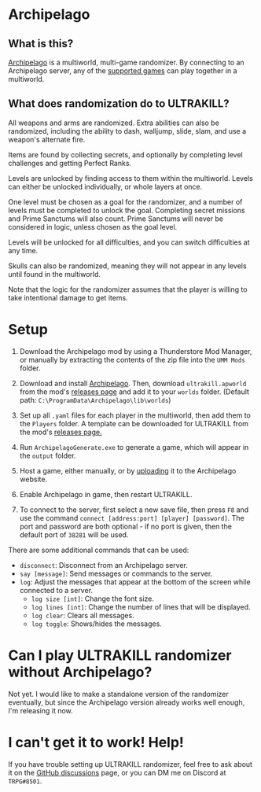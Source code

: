 # Archipelago

## What is this?

[Archipelago](https://archipelago.gg) is a multiworld, multi-game randomizer. By connecting to an Archipelago server, any of the [supported games](https://archipelago.gg/games) can play together in a multiworld.

## What does randomization do to ULTRAKILL?

All weapons and arms are randomized. Extra abilities can also be randomized, including the ability to dash, walljump, slide, slam, and use a weapon's alternate fire.

Items are found by collecting secrets, and optionally by completing level challenges and getting Perfect Ranks.

Levels are unlocked by finding access to them within the multiworld. Levels can either be unlocked individually, or whole layers at once.

One level must be chosen as a goal for the randomizer, and a number of levels must be completed to unlock the goal. Completing secret missions and Prime Sanctums will also count. Prime Sanctums will never be considered in logic, unless chosen as the goal level.

Levels will be unlocked for all difficulties, and you can switch difficulties at any time.

Skulls can also be randomized, meaning they will not appear in any levels until found in the multiworld.

Note that the logic for the randomizer assumes that the player is willing to take intentional damage to get items.

# Setup

1. Download the Archipelago mod by using a Thunderstore Mod Manager, or manually by extracting the contents of the zip file into the `UMM Mods` folder.

2. Download and install [Archipelago](https://github.com/ArchipelagoMW/Archipelago/releases). Then, download `ultrakill.apworld` from the mod's [releases page](https://github.com/TRPG0/ArchipelagoULTRAKILL/releases) and add it to your `worlds` folder. (Default path: `C:\ProgramData\Archipelago\lib\worlds`)

3. Set up all `.yaml` files for each player in the multiworld, then add them to the `Players` folder. A template can be downloaded for ULTRAKILL from the mod's [releases page.](https://github.com/TRPG0/ArchipelagoULTRAKILL/releases)

4. Run `ArchipelagoGenerate.exe` to generate a game, which will appear in the `output` folder.

5. Host a game, either manually, or by [uploading](https://archipelago.gg/uploads) it to the Archipelago website.

6. Enable Archipelago in game, then restart ULTRAKILL.

7. To connect to the server, first select a new save file, then press `F8` and use the command `connect [address:port] [player] [password]`. The port and password are both optional - if no port is given, then the default port of `38281` will be used.

There are some additional commands that can be used:

- `disconnect`: Disconnect from an Archipelago server.
- `say [message]`: Send messages or commands to the server.
- `log`: Adjust the messages that appear at the bottom of the screen while connected to a server.
    - `log size [int]`: Change the font size.
    - `log lines [int]`: Change the number of lines that will be displayed.
    - `log clear`: Clears all messages.
    - `log toggle`: Shows/hides the messages.

# Can I play ULTRAKILL randomizer without Archipelago?

Not yet. I would like to make a standalone version of the randomizer eventually, but since the Archipelago version already works well enough, I'm releasing it now.

# I can't get it to work! Help!

If you have trouble setting up ULTRAKILL randomizer, feel free to ask about it on the [GitHub discussions](https://github.com/TRPG0/ArchipelagoULTRAKILL/discussions) page, or you can DM me on Discord at `TRPG#8501`.
